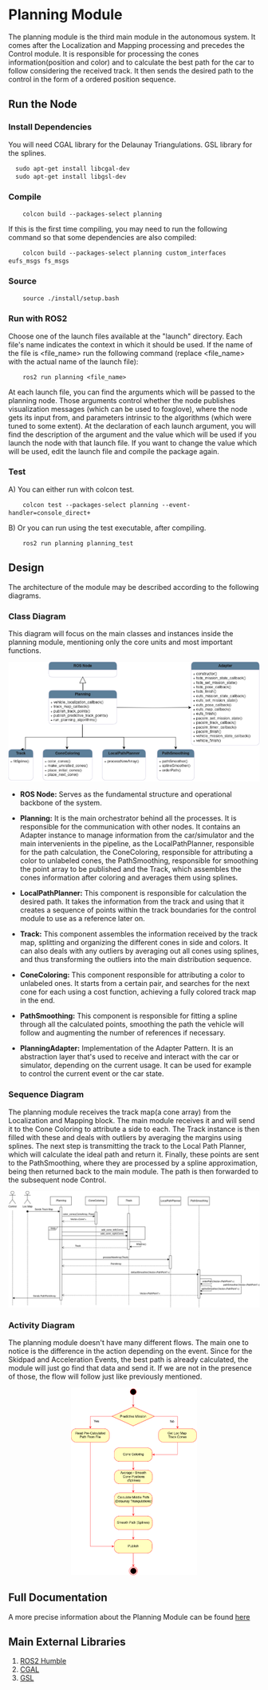 # Planning Module

The planning module is the third main module in the autonomous system. It comes after the Localization and Mapping processing and precedes the Control module. It is responsible for processing the cones information(position and color) and to calculate the best path for the car to follow considering the received track. It then sends the desired path to the control in the form of a ordered position sequence.

## Run the Node

### Install Dependencies
You will need CGAL library for the Delaunay Triangulations. GSL library for the splines.

```SHELL
  sudo apt-get install libcgal-dev
  sudo apt-get install libgsl-dev
```

### Compile

```SHELL
	colcon build --packages-select planning
```

If this is the first time compiling, you may need to run the following command so that some dependencies are also compiled:
```SHELL
	colcon build --packages-select planning custom_interfaces eufs_msgs fs_msgs
```
### Source 

```SHELL
	source ./install/setup.bash
```

### Run with ROS2

Choose one of the launch files available at the "launch" directory. Each file's name indicates the context in which 
it should be used. If the name of the file is <file_name> run the following command (replace <file_name> with the 
actual name of the launch file):
```SHELL
	ros2 run planning <file_name>
```
At each launch file, you can find the arguments which will be passed to the planning node. Those arguments control whether the node publishes 
visualization messages (which can be used to foxglove), where the node gets its input from, and parameters intrinsic to the algorithms (which were 
tuned to some extent). At the declaration of each launch argument, you will find the description of the argument and the value which will be used if you launch the node with that launch file. If you want to change the value which will be used, edit the launch file and compile the package again.

### Test
A) You can either run with colcon test.
```SHELL
    colcon test --packages-select planning --event-handler=console_direct+
```
B) Or you can run using the test executable, after compiling.
```SHELL
    ros2 run planning planning_test
```

## Design

The architecture of the module may be described according to the following diagrams.

### Class Diagram

This diagram will focus on the main classes and instances inside the planning module, mentioning only the core units and most important functions.

<p align="center">
  <img src="../../docs/diagrams/planning/ClassPlanning.drawio.png" />
</p>

* **ROS Node:** Serves as the fundamental structure and operational backbone of the system.

* **Planning:** It is the main orchestrator behind all the processes. It is responsible for the communication with other nodes. It contains an Adapter instance to manage information from the car/simulator and the main intervenients in the pipeline, as the LocalPathPlanner, responsible for the path calculation, the ConeColoring, responsible for attributing a color to unlabeled cones, the PathSmoothing, responsible for smoothing the point array to be published and the Track, which assembles the cones information after coloring and averages them using splines.

* **LocalPathPlanner:** This component is responsible for calculation the desired path. It takes the information from the track and using that it creates a sequence of points within the track boundaries for the control module to use as a reference later on.

* **Track:** This component assembles the information received by the track map, splitting and organizing the different cones in side and colors. It can also deals with any outliers by averaging out all cones using splines, and thus transforming the outliers into the main distribution sequence.

* **ConeColoring:** This component responsible for attributing a color to unlabeled ones. It starts from a certain pair, and searches for the next cone for each using a cost function, achieving a fully colored track map in the end.

* **PathSmoothing:** This component is responsible for fitting a spline through all the calculated points, smoothing the path the vehicle will follow and augmenting the number of references if necessary. 

* **PlanningAdapter:** Implementation of the Adapter Pattern. It is an abstraction layer that's used to receive and interact with the car or simulator, depending on the current usage. It can be used for example to control the current event or the car state.

### Sequence Diagram

The planning module receives the track map(a cone array) from the Localization and Mapping block. The main module receives it and will send it to the Cone Coloring to attribute a side to each. The Track instance is then filled with these and deals with outliers by averaging the margins using splines. The next step is transmitting the track to the Local Path Planner, which will calculate the ideal path and return it. Finally, these points are sent to the PathSmoothing, where they are processed by a spline approximation, being then returned back to the main module. The path is then forwarded to the subsequent node Control.

<p aligh="center">
  <img src="../../docs/diagrams/planning/SequencePlanning.drawio.png">
</p>

### Activity Diagram

The planning module doesn't have many different flows. The main one to notice is the difference in the action depending on the event. Since for the Skidpad and Acceleration Events, the best path is already calculated, the module will just go find that data and send it. If we are not in the presence of those, the flow will follow just like previously mentioned.

<p align="center">
  <img src="../../docs/diagrams/planning/ActivityPlanning.drawio.png" style="width: 50%; height: auto;">
</p>

## Full Documentation

A more precise information about the Planning Module can be found [here](https://github.com/fs-feup/documentation/blob/main/AS/FSFEUP_02_Planning_Control/main.pdf)

## Main External Libraries

1. [ROS2 Humble](https://docs.ros.org/en/humble/index.html)
2. [CGAL](https://www.cgal.org/)
3. [GSL](https://www.gnu.org/software/gsl/)
